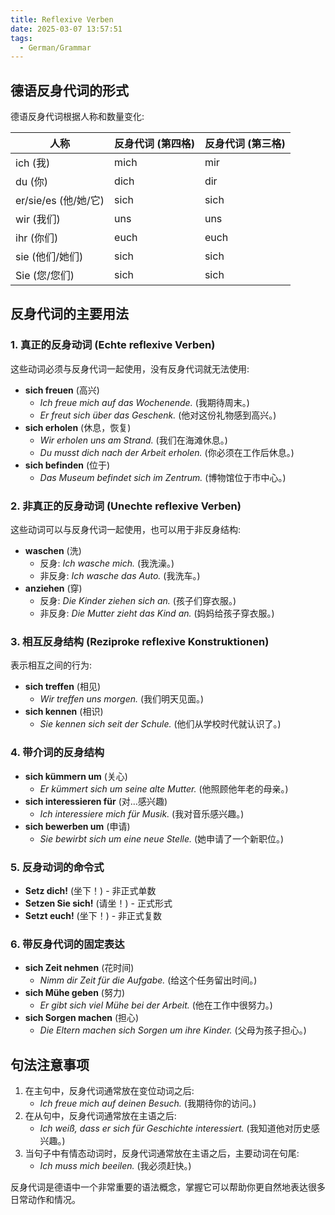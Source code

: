 ```yaml
---
title: Reflexive Verben
date: 2025-03-07 13:57:51
tags: 
  - German/Grammar
---
```


## 德语反身代词的形式

德语反身代词根据人称和数量变化:

|人称|反身代词 (第四格)|反身代词 (第三格)|
|---|---|---|
|ich (我)|mich|mir|
|du (你)|dich|dir|
|er/sie/es (他/她/它)|sich|sich|
|wir (我们)|uns|uns|
|ihr (你们)|euch|euch|
|sie (他们/她们)|sich|sich|
|Sie (您/您们)|sich|sich|

## 反身代词的主要用法

### 1. 真正的反身动词 (Echte reflexive Verben)

这些动词必须与反身代词一起使用，没有反身代词就无法使用:

- **sich freuen** (高兴)
	- _Ich freue mich auf das Wochenende._ (我期待周末。)
	- _Er freut sich über das Geschenk._ (他对这份礼物感到高兴。)
- **sich erholen** (休息，恢复)
	- _Wir erholen uns am Strand._ (我们在海滩休息。)
	- _Du musst dich nach der Arbeit erholen._ (你必须在工作后休息。)
- **sich befinden** (位于)
	- _Das Museum befindet sich im Zentrum._ (博物馆位于市中心。)

### 2. 非真正的反身动词 (Unechte reflexive Verben)

这些动词可以与反身代词一起使用，也可以用于非反身结构:

- **waschen** (洗)
	- 反身: _Ich wasche mich._ (我洗澡。)
	- 非反身: _Ich wasche das Auto._ (我洗车。)
- **anziehen** (穿)
	- 反身: _Die Kinder ziehen sich an._ (孩子们穿衣服。)
	- 非反身: _Die Mutter zieht das Kind an._ (妈妈给孩子穿衣服。)

### 3. 相互反身结构 (Reziproke reflexive Konstruktionen)

表示相互之间的行为:

- **sich treffen** (相见)
	- _Wir treffen uns morgen._ (我们明天见面。)
- **sich kennen** (相识)
	- _Sie kennen sich seit der Schule._ (他们从学校时代就认识了。)

### 4. 带介词的反身结构

- **sich kümmern um** (关心)
	- _Er kümmert sich um seine alte Mutter._ (他照顾他年老的母亲。)
- **sich interessieren für** (对…感兴趣)
	- _Ich interessiere mich für Musik._ (我对音乐感兴趣。)
- **sich bewerben um** (申请)
	- _Sie bewirbt sich um eine neue Stelle._ (她申请了一个新职位。)

### 5. 反身动词的命令式

- **Setz dich!** (坐下！) - 非正式单数
- **Setzen Sie sich!** (请坐！) - 正式形式
- **Setzt euch!** (坐下！) - 非正式复数

### 6. 带反身代词的固定表达

- **sich Zeit nehmen** (花时间)
	- _Nimm dir Zeit für die Aufgabe._ (给这个任务留出时间。)
- **sich Mühe geben** (努力)
	- _Er gibt sich viel Mühe bei der Arbeit._ (他在工作中很努力。)
- **sich Sorgen machen** (担心)
	- _Die Eltern machen sich Sorgen um ihre Kinder._ (父母为孩子担心。)

## 句法注意事项

1. 在主句中，反身代词通常放在变位动词之后:
	- _Ich freue mich auf deinen Besuch._ (我期待你的访问。)
2. 在从句中，反身代词通常放在主语之后:
	- _Ich weiß, dass er sich für Geschichte interessiert._ (我知道他对历史感兴趣。)
3. 当句子中有情态动词时，反身代词通常放在主语之后，主要动词在句尾:
	- _Ich muss mich beeilen._ (我必须赶快。)

反身代词是德语中一个非常重要的语法概念，掌握它可以帮助你更自然地表达很多日常动作和情况。
